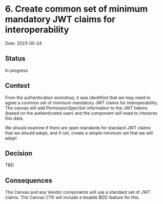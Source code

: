 # 6. Create common set of minimum mandatory JWT claims for interoperability

Date: 2023-05-24

## Status

In progress

## Context

From the authentication workshop, it was identified that we may need to agree a common set of minimum mandatory JWT claims for interoperability.
The canvas will add PermissionSpecSet information to the JWT tokens (based on the authenticated user) and the component will need to
interpres this data.

We should examine if there are open standards for standard JWT claims that we should adopt, and if not, create a simple minimum set that we will adopt

## Decision

TBD

## Consequences

The Canvas and any Vendor components will use a standard set of JWT claims. 
The Canvas CTK will include a tesable BDD feature for this.
